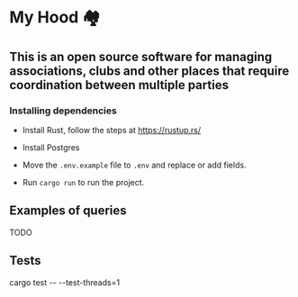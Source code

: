 # My Hood 🏘️

## This is an open source software for managing associations, clubs and other places that require coordination between multiple parties

### Installing dependencies

- Install Rust, follow the steps at <https://rustup.rs/>

- Install Postgres
- Move the `.env.example` file to `.env` and replace or add fields.
- Run `cargo run` to run the project.

## Examples of queries

TODO

## Tests

cargo test -- --test-threads=1
